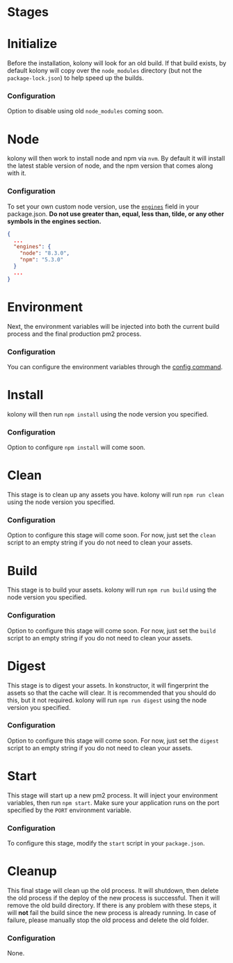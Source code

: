 # Stages
# Initialize
Before the installation, kolony will look for an old build. If that build exists, by default kolony will copy over the `node_modules` directory (but not the `package-lock.json`) to help speed up the builds.

### Configuration
Option to disable using old `node_modules` coming soon.

# Node
kolony will then work to install node and npm via `nvm`. By default it will install the latest stable version of node, and the npm version that comes along with it.

### Configuration
To set your own custom node version, use the [`engines`](https://docs.npmjs.com/files/package.json#engines) field in your package.json. **Do not use greater than, equal, less than, tilde, or any other symbols in the engines section.**
```json
{
  ...
  "engines": {
    "node": "8.3.0",
    "npm": "5.3.0"
  }
  ...
}
```

# Environment
Next, the environment variables will be injected into both the current build process and the final production pm2 process.

### Configuration
You can configure the environment variables through the [config command](https://konstructor.js.org/guides/kolony/config).

# Install
kolony will then run `npm install` using the node version you specified.

### Configuration
Option to configure `npm install` will come soon.

# Clean
This stage is to clean up any assets you have. kolony will run `npm run clean` using the node version you specified.

### Configuration
Option to configure this stage will come soon. For now, just set the `clean` script to an empty string if you do not need to clean your assets.

# Build
This stage is to build your assets. kolony will run `npm run build` using the node version you specified.

### Configuration
Option to configure this stage will come soon. For now, just set the `build` script to an empty string if you do not need to clean your assets.

# Digest
This stage is to digest your assets. In konstructor, it will fingerprint the assets so that the cache will clear. It is recommended that you should do this, but it not required. kolony will run `npm run digest` using the node version you specified.

### Configuration
Option to configure this stage will come soon. For now, just set the `digest` script to an empty string if you do not need to clean your assets.

# Start
This stage will start up a new pm2 process. It will inject your environment variables, then run `npm start`. Make sure your application runs on the port specified by the `PORT` environment variable.

### Configuration
To configure this stage, modify the `start` script in your `package.json`.

# Cleanup
This final stage will clean up the old process. It will shutdown, then delete the old process if the deploy of the new process is successful. Then it will remove the old build directory. If there is any problem with these steps, it will **not** fail the build since the new process is already running. In case of failure, please manually stop the old process and delete the old folder.

### Configuration
None.
